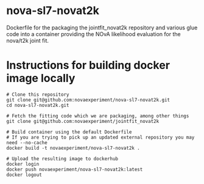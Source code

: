 # nova-sl7-novat2k

Dockerfile for the packaging the jointfit_novat2k repository and various glue
code into a container providing the NOvA likelihood evaluation for the nova/t2k
joint fit.

# Instructions for building docker image locally

    # Clone this repository
    git clone git@github.com:novaexperiment/nova-sl7-novat2k.git
    cd nova-sl7-novat2k.git

    # Fetch the fitting code which we are packaging, among other things
    git clone git@github.com:novaexperiment/jointfit_novat2k

    # Build container using the default Dockerfile
    # If you are trying to pick up an updated external repository you may need --no-cache
    docker build -t novaexperiment/nova-sl7-novat2k .

    # Upload the resulting image to dockerhub
    docker login
    docker push novaexperiment/nova-sl7-novat2k:latest
    docker logout
